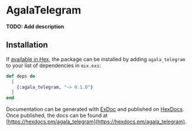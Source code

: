 # AgalaTelegram

**TODO: Add description**

## Installation

If [available in Hex](https://hex.pm/docs/publish), the package can be installed
by adding `agala_telegram` to your list of dependencies in `mix.exs`:

```elixir
def deps do
  [
    {:agala_telegram, "~> 0.1.0"}
  ]
end
```

Documentation can be generated with [ExDoc](https://github.com/elixir-lang/ex_doc)
and published on [HexDocs](https://hexdocs.pm). Once published, the docs can
be found at [https://hexdocs.pm/agala_telegram](https://hexdocs.pm/agala_telegram).

